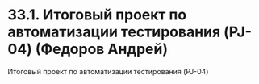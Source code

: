 # 33.1. Итоговый проект по автоматизации тестирования (PJ-04) (Федоров Андрей)
Итоговый проект по автоматизации тестирования (PJ-04)

